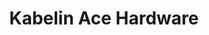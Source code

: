 ---
title: "Kabelin Ace Hardware"
url: /la-porte/kabelin-ace-hardware-east-lincolnway/
shop: hardware
---